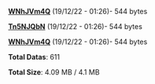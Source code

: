 [**WNhJVm4Q**](/data/WNhJVm4Q.txt) (19/12/22 - 01:26)- 544 bytes

[**Tn5NJQbN**](/data/Tn5NJQbN.txt) (19/12/22 - 01:26)- 544 bytes

[**WNhJVm4Q**](/data/WNhJVm4Q.txt) (19/12/22 - 01:26)- 544 bytes

**Total Datas**: 611

**Total Size**: 4.09 MB / 4.1 MB